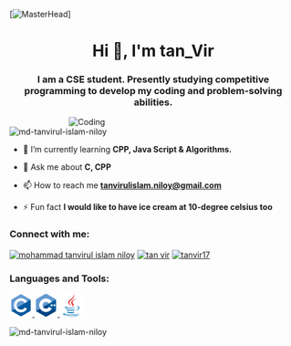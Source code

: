 [![MasterHead](https://i.pinimg.com/originals/0f/25/e4/0f25e4668c1c7740b5ed41835339d67f.gif)]

<h1 align="center">Hi 👋, I'm tan_Vir</h1>
<h3 align="center">I am a CSE student. Presently studying competitive programming to develop my coding and problem-solving abilities.</h3>
<img align="right" alt="Coding" width="400" src="https://res.cloudinary.com/practicaldev/image/fetch/s--R5KgC1bh--/c_limit%2Cf_auto%2Cfl_progressive%2Cq_66%2Cw_880/https://dev-to-uploads.s3.amazonaws.com/i/oi2rwsde00xo9ou6jwsl.gif">

<p align="left"> <img src="https://komarev.com/ghpvc/?username=md-tanvirul-islam-niloy&label=Profile%20views&color=0e75b6&style=flat" alt="md-tanvirul-islam-niloy" /> </p>

- 🌱 I’m currently learning **CPP, Java Script & Algorithms.**

- 💬 Ask me about **C, CPP**

- 📫 How to reach me **tanvirulislam.niloy@gmail.com**

- ⚡ Fun fact **I would like to have ice cream at 10-degree celsius too**

<h3 align="left">Connect with me:</h3>
<p align="left">
<a href="https://linkedin.com/in/mohammad tanvirul islam niloy" target="blank"><img align="center" src="https://raw.githubusercontent.com/rahuldkjain/github-profile-readme-generator/master/src/images/icons/Social/linked-in-alt.svg" alt="mohammad tanvirul islam niloy" height="30" width="40" /></a>
<a href="https://fb.com/tan vir" target="blank"><img align="center" src="https://raw.githubusercontent.com/rahuldkjain/github-profile-readme-generator/master/src/images/icons/Social/facebook.svg" alt="tan vir" height="30" width="40" /></a>
<a href="https://codeforces.com/profile/tanvir17" target="blank"><img align="center" src="https://raw.githubusercontent.com/rahuldkjain/github-profile-readme-generator/master/src/images/icons/Social/codeforces.svg" alt="tanvir17" height="30" width="40" /></a>
</p>

<h3 align="left">Languages and Tools:</h3>
<p align="left"> <a href="https://www.cprogramming.com/" target="_blank" rel="noreferrer"> <img src="https://raw.githubusercontent.com/devicons/devicon/master/icons/c/c-original.svg" alt="c" width="40" height="40"/> </a> <a href="https://www.w3schools.com/cpp/" target="_blank" rel="noreferrer"> <img src="https://raw.githubusercontent.com/devicons/devicon/master/icons/cplusplus/cplusplus-original.svg" alt="cplusplus" width="40" height="40"/> </a> <a href="https://www.java.com" target="_blank" rel="noreferrer"> <img src="https://raw.githubusercontent.com/devicons/devicon/master/icons/java/java-original.svg" alt="java" width="40" height="40"/> </a> </p>

<p><img align="center" src="https://github-readme-stats.vercel.app/api/top-langs?username=md-tanvirul-islam-niloy&show_icons=true&locale=en&layout=compact" alt="md-tanvirul-islam-niloy" /></p>


